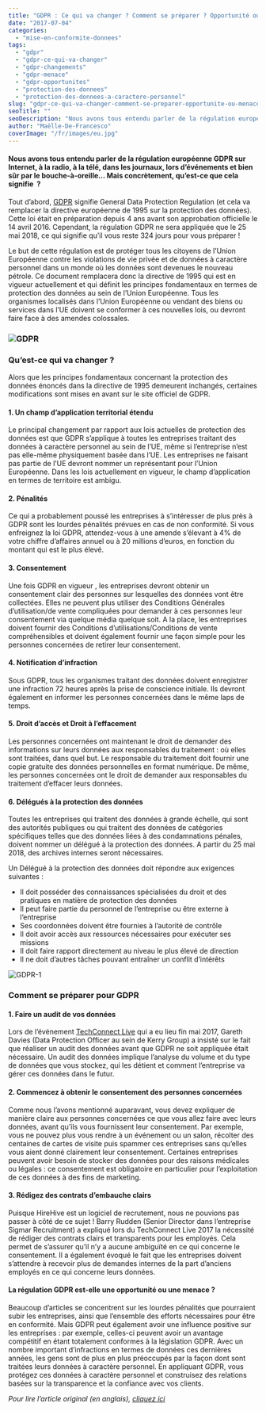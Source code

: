 ```yaml
---
title: "GDPR : Ce qui va changer ? Comment se préparer ? Opportunité ou menace ?"
date: "2017-07-04"
categories:
  - "mise-en-conformite-donnees"
tags:
  - "gdpr"
  - "gdpr-ce-qui-va-changer"
  - "gdpr-changements"
  - "gdpr-menace"
  - "gdpr-opportunites"
  - "protection-des-donnees"
  - "protection-des-donnees-a-caractere-personnel"
slug: "gdpr-ce-qui-va-changer-comment-se-preparer-opportunite-ou-menace"
seoTitle: ""
seoDescription: "Nous avons tous entendu parler de la régulation européenne GDPR sur la protection des données. Mais concrètement, qu’est-ce que cela signifie ?"
author: "Maëlle-De-Francesco"
coverImage: "/fr/images/eu.jpg"
---
```


#### Nous avons tous entendu parler de la régulation européenne GDPR sur Internet, à la radio, à la télé, dans les journaux, lors d’événements et bien sûr par le bouche-à-oreille… Mais concrètement, qu’est-ce que cela signifie  ?

Tout d’abord, [GDPR](http://www.eugdpr.org/) signifie General Data Protection Regulation (et cela va remplacer la directive européenne de 1995 sur la protection des données). Cette loi était en préparation depuis 4 ans avant son approbation officielle le 14 avril 2016. Cependant, la régulation GDPR ne sera appliquée que le 25 mai 2018, ce qui signifie qu’il vous reste 324 jours pour vous préparer !

Le but de cette régulation est de protéger tous les citoyens de l’Union Européenne contre les violations de vie privée et de données à caractère personnel dans un monde où les données sont devenues le nouveau pétrole. Ce document remplacera donc la directive de 1995 qui est en vigueur actuellement et qui définit les principes fondamentaux en termes de protection des données au sein de l’Union Européenne. Tous les organismes localisés dans l’Union Européenne ou vendant des biens ou services dans l’UE doivent se conformer à ces nouvelles lois, ou devront faire face à des amendes colossales.

### ![GDPR](/fr/images/GDPR-300x168.jpg)

### **Qu’est-ce qui va changer ?**

Alors que les principes fondamentaux concernant la protection des données énoncés dans la directive de 1995 demeurent inchangés, certaines modifications sont mises en avant sur le site officiel de GDPR.

#### **1\. Un champ d’application territorial étendu**

Le principal changement par rapport aux lois actuelles de protection des données est que GDPR s’applique à toutes les entreprises traitant des données à caractère personnel au sein de l’UE, même si l’entreprise n’est pas elle-même physiquement basée dans l’UE. Les entreprises ne faisant pas partie de l’UE devront nommer un représentant pour l’Union Européenne. Dans les lois actuellement en vigueur, le champ d’application en termes de territoire est ambigu.

#### **2\. Pénalités**

Ce qui a probablement poussé les entreprises à s’intéresser de plus près à GDPR sont les lourdes pénalités prévues en cas de non conformité. Si vous enfreignez la loi GDPR, attendez-vous à une amende s’élevant à 4% de votre chiffre d’affaires annuel ou à 20 millions d’euros, en fonction du montant qui est le plus élevé.

#### **3\. Consentement**

Une fois GDPR en vigueur , les entreprises devront obtenir un consentement clair des personnes sur lesquelles des données vont être collectées. Elles ne peuvent plus utiliser des Conditions Générales d’utilisation/de vente compliquées pour demander à ces personnes leur consentement via quelque média quelque soit. A la place, les entreprises doivent fournir des Conditions d’utilisations/Conditions de vente compréhensibles et doivent également fournir une façon simple pour les personnes concernées de retirer leur consentement.

#### **4\. Notification d’infraction**

Sous GDPR, tous les organismes traitant des données doivent enregistrer une infraction 72 heures après la prise de conscience initiale. Ils devront également en informer les personnes concernées dans le même laps de temps.

#### **5\. Droit d’accès et Droit à l’effacement**

Les personnes concernées ont maintenant le droit de demander des informations sur leurs données aux responsables du traitement : où elles sont traitées, dans quel but. Le responsable du traitement doit fournir une copie gratuite des données personnelles en format numérique. De même, les personnes concernées ont le droit de demander aux responsables du traitement d’effacer leurs données.

#### **6\. Délégués à la protection des données**

Toutes les entreprises qui traitent des données à grande échelle, qui sont des autorités publiques ou qui traitent des données de catégories spécifiques telles que des données liées à des condamnations pénales, doivent nommer un délégué à la protection des données. A partir du 25 mai 2018, des archives internes seront nécessaires.

Un Délégué à la protection des données doit répondre aux exigences suivantes :

- Il doit posséder des connaissances spécialisées du droit et des pratiques en matière de protection des données
- Il peut faire partie du personnel de l’entreprise ou être externe à l’entreprise
- Ses coordonnées doivent être fournies à l’autorité de contrôle
- Il doit avoir accès aux ressources nécessaires pour exécuter ses missions
- Il doit faire rapport directement au niveau le plus élevé de direction
- Il ne doit d’autres tâches pouvant entraîner un conflit d’intérêts

![GDPR-1](/fr/images/GDPR-1.jpg)

### **Comment se préparer pour GDPR**

#### **1\. Faire un audit de vos données**

Lors de l’événement [TechConnect Live](https://hirehive.com/fr/blog/techconnect-live-2017-ce-que-lon-a-appris/) qui a eu lieu fin mai 2017, Gareth Davies (Data Protection Officer au sein de Kerry Group) a insisté sur le fait que réaliser un audit des données avant que GDPR ne soit appliquée était nécessaire. Un audit des données implique l’analyse du volume et du type de données que vous stockez, qui les détient et comment l’entreprise va gérer ces données dans le futur.

#### **2\. Commencez à obtenir le consentement des personnes concernées**

Comme nous l’avons mentionné auparavant, vous devez expliquer de manière claire aux personnes concernées ce que vous allez faire avec leurs données, avant qu’ils vous fournissent leur consentement. Par exemple, vous ne pouvez plus vous rendre à un événement ou un salon, récolter des centaines de cartes de visite puis spammer ces entreprises sans qu’elles vous aient donné clairement leur consentement. Certaines entreprises peuvent avoir besoin de stocker des données pour des raisons médicales ou légales : ce consentement est obligatoire en particulier pour l’exploitation de ces données à des fins de marketing.

#### **3\. Rédigez des contrats d’embauche clairs**

Puisque HireHive est un logiciel de recrutement, nous ne pouvions pas passer à côté de ce sujet ! Barry Rudden (Senior Director dans l’entreprise Sigmar Recruitment) a expliqué lors du TechConnect Live 2017 la nécessité de rédiger des contrats clairs et transparents pour les employés. Cela permet de s’assurer qu’il n’y a aucune ambiguïté en ce qui concerne le consentement. Il a également évoqué le fait que les entreprises doivent s’attendre à recevoir plus de demandes internes de la part d’anciens employés en ce qui concerne leurs données.

#### **La régulation GDPR est-elle une opportunité ou une menace ?**

Beaucoup d’articles se concentrent sur les lourdes pénalités que pourraient subir les entreprises, ainsi que l’ensemble des efforts nécessaires pour être en conformité. Mais GDPR peut également avoir une influence positive sur les entreprises : par exemple, celles-ci peuvent avoir un avantage compétitif en étant totalement conformes à la législation GDPR. Avec un nombre important d’infractions en termes de données ces dernières années, les gens sont de plus en plus préoccupés par la façon dont sont traitées leurs données à caractère personnel. En appliquant GDPR, vous protégez ces données à caractère personnel et construisez des relations basées sur la transparence et la confiance avec vos clients.

_Pour lire l’article original (en anglais), [cliquez ici](https://hirehive.com/blog/gdpr-what-will-change-how-to-prepare-opportunity-or-threat/)_
